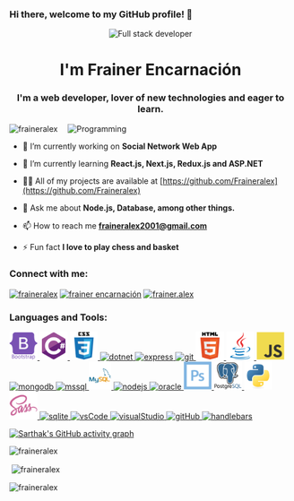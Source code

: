 ### Hi there, welcome to my GitHub profile! 👋
<p align="center"> <img src="https://imgs.search.brave.com/n0NAUTCMj8AnSpIaQzrL5rCiAWSCj9mhsjX3Pa_zJHU/rs:fit:750:400:1/g:ce/aHR0cHM6Ly93d3cu/YWFscGhhLm5ldC93/cC1jb250ZW50L3Vw/bG9hZHMvMjAyMC8x/Mi9mdWxsLXN0YWNr/LWRldmVsb3BtZW50/LmdpZg.gif" alt="Full stack developer" /> </p>
<h1 align="center">I'm Frainer Encarnación</h1>
<h3 align="center">I'm a web developer, lover of new technologies and eager to learn.</h3>
<img align="right" alt="Programming" width="400" src="https://imgs.search.brave.com/cTWvsKv2Fc7C5UDE5anDrCErBLMupkD9BAQQL3XPTBM/rs:fit:800:600:1/g:ce/aHR0cHM6Ly9jZG4u/ZHJpYmJibGUuY29t/L3VzZXJzLzEwNTk1/ODMvc2NyZWVuc2hv/dHMvNDE3MTM2Ny9j/b2RpbmctZnJlYWsu/Z2lm.gif">

<p align="left"> <img src="https://komarev.com/ghpvc/?username=fraineralex&label=Profile%20views&color=0e75b6&style=flat" alt="fraineralex" /> </p>

- 🔭 I’m currently working on **Social Network Web App**

- 🌱 I’m currently learning **React.js, Next.js, Redux.js and ASP.NET**

- 👨‍💻 All of my projects are available at [https://github.com/Fraineralex](https://github.com/Fraineralex)

- 💬 Ask me about **Node.js, Database, among other things.**

- 📫 How to reach me **fraineralex2001@gmail.com**

- ⚡ Fun fact **I love to play chess and basket**

<h3 align="left">Connect with me:</h3>
<p align="left">
<a href="https://twitter.com/fraineralex" target="blank"><img align="center" src="https://raw.githubusercontent.com/rahuldkjain/github-profile-readme-generator/master/src/images/icons/Social/twitter.svg" alt="fraineralex" height="40" width="50" /></a>
<a href="https://linkedin.com/in/frainer encarnación" target="blank"><img align="center" src="https://raw.githubusercontent.com/rahuldkjain/github-profile-readme-generator/master/src/images/icons/Social/linked-in-alt.svg" alt="frainer encarnación" height="40" width="50" /></a>
<a href="https://instagram.com/frainer.alex" target="blank"><img align="center" src="https://raw.githubusercontent.com/rahuldkjain/github-profile-readme-generator/master/src/images/icons/Social/instagram.svg" alt="frainer.alex" height="40" width="50" /></a>
</p>

<h3 align="left">Languages and Tools:</h3>
<p align="left"> <a href="https://getbootstrap.com" target="_blank" rel="noreferrer"> <img src="https://raw.githubusercontent.com/devicons/devicon/master/icons/bootstrap/bootstrap-plain-wordmark.svg" alt="bootstrap" width="50" height="50"/> </a> <a href="https://www.w3schools.com/cs/" target="_blank" rel="noreferrer"> <img src="https://raw.githubusercontent.com/devicons/devicon/master/icons/csharp/csharp-original.svg" alt="csharp" width="50" height="50"/> </a> <a href="https://www.w3schools.com/css/" target="_blank" rel="noreferrer"> <img src="https://raw.githubusercontent.com/devicons/devicon/master/icons/css3/css3-original-wordmark.svg" alt="css3" width="50" height="50"/> </a> <a href="https://dotnet.microsoft.com/" target="_blank" rel="noreferrer"> <img src="https://image.winudf.com/v2/image1/Y29tLmluZm9sYW5kLnByb2dyYW1taW5nX2RvdG5ldF9mcmFtZXdvcmtfaWNvbl8xNTU0OTEyNDMyXzAzMQ/icon.png?w=170&fakeurl=1" alt="dotnet" width="50" height="50"/> </a> <a href="https://expressjs.com" target="_blank" rel="noreferrer"> <img src="https://vectorified.com/images/express-js-icon-20.png" alt="express" width="50" height="50"/> </a> <a href="https://git-scm.com/" target="_blank" rel="noreferrer"> <img src="https://www.vectorlogo.zone/logos/git-scm/git-scm-icon.svg" alt="git" width="50" height="50"/> </a> <a href="https://www.w3.org/html/" target="_blank" rel="noreferrer"> <img src="https://raw.githubusercontent.com/devicons/devicon/master/icons/html5/html5-original-wordmark.svg" alt="html5" width="50" height="50"/> </a> <a href="https://www.java.com" target="_blank" rel="noreferrer"> <img src="https://raw.githubusercontent.com/devicons/devicon/master/icons/java/java-original.svg" alt="java" width="50" height="50"/> </a> <a href="https://developer.mozilla.org/en-US/docs/Web/JavaScript" target="_blank" rel="noreferrer"> <img src="https://raw.githubusercontent.com/devicons/devicon/master/icons/javascript/javascript-original.svg" alt="javascript" width="50" height="50"/> </a> <a href="https://www.mongodb.com/" target="_blank" rel="noreferrer"> <img src="https://imgs.search.brave.com/e-p3WrL0FAKoPFMErnTR_WGli7NBxkQyyZBR_RkVTXc/rs:fit:512:512:1/g:ce/aHR0cDovL2dldGRy/YXdpbmdzLmNvbS9m/cmVlLWljb24vbW9u/Z29kYi1pY29uLTYy/LnBuZw" alt="mongodb" width="50" height="50"/> </a> <a href="https://www.microsoft.com/en-us/sql-server" target="_blank" rel="noreferrer"> <img src="https://www.esoftner.com/wp-content/uploads/2019/12/SQL-Server-Management-Studio-150x150.png" alt="mssql" width="50" height="50"/> </a> <a href="https://www.mysql.com/" target="_blank" rel="noreferrer"> <img src="https://raw.githubusercontent.com/devicons/devicon/master/icons/mysql/mysql-original-wordmark.svg" alt="mysql" width="40" height="50"/> </a> <a href="https://nodejs.org" target="_blank" rel="noreferrer"> <img src="https://pluspng.com/img-png/nodejs-logo-png-nice-images-collection-node-js-desktop-wallpapers-370.png" alt="nodejs" width="50" height="50"/> </a> <a href="https://www.oracle.com/" target="_blank" rel="noreferrer"> <img src="https://imgs.search.brave.com/kCketqb5GNJ7NlFa_MasfSs9ByZJE9WYbeYMWBiYbF0/rs:fit:512:512:1/g:ce/aHR0cDovL2dldGRy/YXdpbmdzLmNvbS9m/cmVlLWljb24vb3Jh/Y2xlLWRiLWljb24t/NjUucG5n" alt="oracle" width="50" height="50"/> </a> <a href="https://www.photoshop.com/en" target="_blank" rel="noreferrer"> <img src="https://raw.githubusercontent.com/devicons/devicon/master/icons/photoshop/photoshop-line.svg" alt="photoshop" width="50" height="50"/> </a> <a href="https://www.postgresql.org" target="_blank" rel="noreferrer"> <img src="https://raw.githubusercontent.com/devicons/devicon/master/icons/postgresql/postgresql-original-wordmark.svg" alt="postgresql" width="50" height="50"/> </a> <a href="https://www.python.org" target="_blank" rel="noreferrer"> <img src="https://raw.githubusercontent.com/devicons/devicon/master/icons/python/python-original.svg" alt="python" width="50" height="50"/> </a> <a href="https://sass-lang.com" target="_blank" rel="noreferrer"> <img src="https://raw.githubusercontent.com/devicons/devicon/master/icons/sass/sass-original.svg" alt="sass" width="50" height="50"/> </a> <a href="https://www.sqlite.org/" target="_blank" rel="noreferrer"> <img src="https://www.vectorlogo.zone/logos/sqlite/sqlite-icon.svg" alt="sqlite" width="50" height="50"/> </a>
<a href="https://code.visualstudio.com/" target="_blank" rel="noreferrer"> <img src="https://iconape.com/wp-content/png_logo_vector/visual-studio-code.png" alt="vsCode" width="50" height="50"/>  </a> <a href="https://visualstudio.microsoft.com/" target="_blank" rel="noreferrer"> <img src="https://cdn.freebiesupply.com/logos/large/2x/visual-studio-2013-logo-png-transparent.png" alt="visualStudio" width="50" height="50"/>  </a> <a href="github.com" target="_blank" rel="noreferrer"> <img src="https://i.pinimg.com/564x/07/90/ab/0790ab2e4e0e578223367ac5e7bbe19d.jpg" alt="gitHub" width="50" height="50"/>  </a> <a href="handlebarsjs.com" target="_blank" rel="noreferrer"> <img src="https://handlebarsjs.com/images/handlebars_logo.png" alt="handlebars" width="50" height="50"/>  </a> 
</p>

[![Sarthak's GitHub activity graph](https://activity-graph.herokuapp.com/graph?username=fraineralex&&theme=xcode)](https://github.com/fraineralex)

<p><img align="left" src="https://github-readme-stats.vercel.app/api/top-langs?username=fraineralex&show_icons=true&locale=en&layout=compact&theme=tokyonight" alt="fraineralex" /></p><br>

<p>&nbsp;<img align="center" src="https://github-readme-stats.vercel.app/api?username=fraineralex&show_icons=true&locale=en&theme=tokyonight" alt="fraineralex" /></p>

<p><img align="center" src="https://github-readme-streak-stats.herokuapp.com/?user=fraineralex&&theme=tokyonight" alt="fraineralex" /></p>

